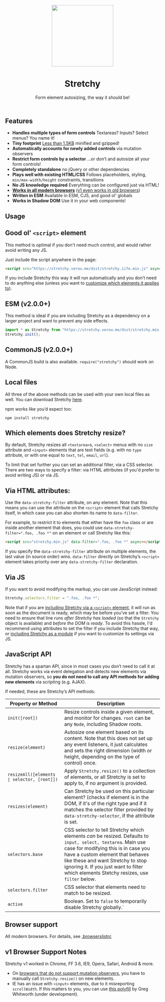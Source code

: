 <header>

<img src="https://stretchy.verou.me/logo.svg#notext" width="200">
	
# Stretchy

Form element autosizing, the way it should be!

</header>

<section id="features">

# Features

- **Handles multiple types of form controls** Textareas? Inputs? Select menus? You name it!
- **Tiny footprint** [Less than 1.5KB](https://bundlephobia.com/package/stretchy) minified and gzipped!
- **Automatically accounts for newly added controls** via mutation observers
- **Restrict form controls by a selector** …or don’t and autosize all your form controls!
- **Completely standalone** no jQuery or other dependencies
- **Plays well with existing HTML/CSS** Follows placeholders, styling, `min/max-width/height` constraints, transitions
- **No JS knowledge required** Everything can be configured just via HTML!
- **[Works in all modern browsers](#browser-support)** ([v1 even works in old browsers](#v1-browser-support-notes))
- **Written in ESM** Available in ESM, CJS, and good ol' globals
- **Works in Shadow DOM** Use it in your web components!

</section>

<section id="usage">

# Usage

<section id="iife">

## Good ol’ `<script>` element

This method is optimal if you don't need much control, and would rather avoid writing any JS.

Just include the script anywhere in the page:

```html
<script src="https://stretchy.verou.me/dist/stretchy.iife.min.js" async></script>
```

If you include Stretchy this way it will run automatically and you don’t need to do anything else (unless you want to [customize which elements it applies to](#filter)).

</section>

<section id="esm">

## ESM (v2.0.0+)

This method is ideal if you are including Stretchy as a dependency on a larger project and want to prevent any side effects.

```js
import * as Stretchy from "https://stretchy.verou.me/dist/stretchy.min.js";
Stretchy.init();
```

</section>

<section id="cjs">

## CommonJS (v2.0.0+)

A CommonJS build is also available. `require("stretchy")` should work on Node.

## Local files

All three of the above methods can be used with your own local files as well.
You can download Stretchy [here](https://www.jsdelivr.com/package/npm/stretchy).

npm works like you’d expect too:

```
npm install stretchy
```

</section>

</section>

<section id="filter">

# Which elements does Stretchy resize?

By default, Stretchy resizes all `<textarea>`s, `<select>` menus with no `size` attribute and `<input>` elements that are text fields (e.g. with no `type` attribute, or with one equal to `text`, `tel`, `email`, `url`).

To limit that set further you can set an additional filter, via a CSS selector. There are two ways to specify a filter: via HTML attributes (if you'd prefer to avoid writing JS) or via JS.

## Via HTML attributes:

Use the `data-stretchy-filter` attribute, on any element. Note that this means you can use the attribute on the `<script>` element that calls Stretchy itself, in which case you can also shorten its name to `data-filter`.

For example, to restrict it to elements that either have the `foo` class or are inside another element that does, you could use `data-stretchy-filter=".foo, .foo *"` on an element or call Stretchy like this:

```html
<script src="stretchy.min.js" data-filter=".foo, .foo *" async></script>
```

If you specify the `data-stretchy-filter` attribute on multiple elements, the last value (in source order) wins. `data-filter` directly on Stretchy’s `<script>` element takes priority over any `data-stretchy-filter` declaration.

## Via JS

If you want to avoid modifying the markup, you can use JavaScript instead:

```javascript
Stretchy.selectors.filter = ".foo, .foo *";
```

Note that if you are [including Stretchy via a `<script>` element](#iife), it will run as soon as the document is ready, which may be before you’ve set a filter.
	You need to ensure that line runs <em>after Stretchy has loaded</em> (so that the `Stretchy` object is available) and <em>before the DOM is ready</em>.
	To avoid this hassle, I'd recommend using attributes to set the filter if you include Stretchy that way, or [including Stretchy as a module](#esm) if you want
		to customize its settings via JS.

</section>

<section id="api">

# JavaScript API

Stretchy has a spartan API, since in most cases you don’t need to call it at all. Stretchy works via event delegation and detects new elements via mutation observers, so <strong>you do not need to call any API methods for adding new elements</strong> via scripting (e.g. AJAX).

If needed, these are Stretchy’s API methods:

| Property or Method | Description |
|--------------------|-------------|
| `init([root])` | Resize controls inside a given element, and monitor for changes. `root` can be any `Node`, including Shadow roots. |
| `resize(element)` | Autosize one element based on its content. Note that this does not set up any event listeners, it just calculates and sets the right dimension (width or height, depending on the type of control) once.
| `resizeAll([elements \| selector, [root]])` | Apply `Stretchy.resize()` to a collection of elements, or all Stretchy is set to apply to, if no argument is provided. |
| `resizes(element)` | Can Stretchy be used on this particular element? (checks if element is in the DOM, if it's of the right type and if it matches the selector filter provided by `data-stretchy-selector`, if the attribute is set. |
| `selectors.base` | CSS selector to tell Stretchy which elements *can* be resized. Defaults to `input, select, textarea`. Main use case for modifying this is in case you have a custom element that behaves like these and want Stretchy to stop ignoring it. If you just want to filter which elements Stetchy resizes, use `filter` below. |
| `selectors.filter` | CSS selector that elements need to match to be resized. |
| `active` | Boolean. Set to `false` to temporarily disable Stretchy globally.` |

</section>

<section id="browser-support">

# Browser support

<md-block src=".browserslistrc" hmin="2">

All modern browsers.
For details, see [.browserslistrc](.browserslistrc)

</md-block>

## v1 Browser Support Notes

Stretchy v1 worked in Chrome, FF 3.6, IE9, Opera, Safari, Android & more.

- On [browsers that do not support mutation observers](http://caniuse.com/#feat=mutationobserver), you have to manually call `Stretchy.resize()` on new elements.
- IE has an issue with `<input>` elements, due to it misreporting `scrollWidth`. If this matters to you, you can use [this polyfill](https://github.com/gregwhitworth/scrollWidthPolyfill) by Greg Whitworth (under development).

</section>
